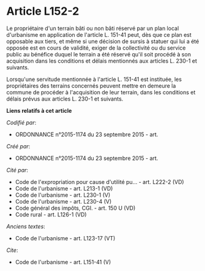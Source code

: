 # Article L152-2

Le propriétaire d'un terrain bâti ou non bâti réservé par un plan local d'urbanisme en application de l'article L. 151-41
peut, dès que ce plan est opposable aux tiers, et même si une décision de sursis à statuer qui lui a été opposée est en cours
de validité, exiger de la collectivité ou du service public au bénéfice duquel le terrain a été réservé qu'il soit procédé à
son acquisition dans les conditions et délais mentionnés aux articles L. 230-1 et suivants. 

Lorsqu'une servitude mentionnée à l'article L. 151-41 est instituée, les propriétaires des terrains concernés peuvent mettre
en demeure la commune de procéder à l'acquisition de leur terrain, dans les conditions et délais prévus aux articles L. 230-1
et suivants.

**Liens relatifs à cet article**

_Codifié par_:

  - ORDONNANCE n°2015-1174 du 23 septembre 2015 - art.

_Créé par_:

  - ORDONNANCE n°2015-1174 du 23 septembre 2015 - art.

_Cité par_:

  - Code de l'expropriation pour cause d'utilité pu... - art. L222-2 (VD)
  - Code de l'urbanisme - art. L213-1 (VD)
  - Code de l'urbanisme - art. L230-1 (V)
  - Code de l'urbanisme - art. L230-4 (V)
  - Code général des impôts, CGI. - art. 150 U (VD)
  - Code rural - art. L126-1 (VD)

_Anciens textes_:

  - Code de l'urbanisme - art. L123-17 (VT)

_Cite_:

  - Code de l'urbanisme - art. L151-41 (V)
